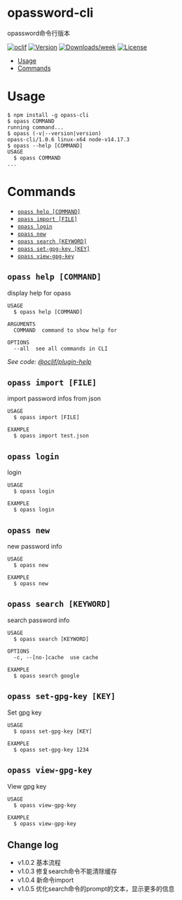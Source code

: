 opassword-cli
=============

opassword命令行版本

[![oclif](https://img.shields.io/badge/cli-oclif-brightgreen.svg)](https://oclif.io)
[![Version](https://img.shields.io/npm/v/opassword-cli.svg)](https://npmjs.org/package/opassword-cli)
[![Downloads/week](https://img.shields.io/npm/dw/opassword-cli.svg)](https://npmjs.org/package/opassword-cli)
[![License](https://img.shields.io/npm/l/opassword-cli.svg)](https://github.com/xingzhi2107/opassword/blob/master/package.json)

<!-- toc -->
* [Usage](#usage)
* [Commands](#commands)
<!-- tocstop -->
# Usage
<!-- usage -->
```sh-session
$ npm install -g opass-cli
$ opass COMMAND
running command...
$ opass (-v|--version|version)
opass-cli/1.0.6 linux-x64 node-v14.17.3
$ opass --help [COMMAND]
USAGE
  $ opass COMMAND
...
```
<!-- usagestop -->
# Commands
<!-- commands -->
* [`opass help [COMMAND]`](#opass-help-command)
* [`opass import [FILE]`](#opass-import-file)
* [`opass login`](#opass-login)
* [`opass new`](#opass-new)
* [`opass search [KEYWORD]`](#opass-search-keyword)
* [`opass set-gpg-key [KEY]`](#opass-set-gpg-key-key)
* [`opass view-gpg-key`](#opass-view-gpg-key)

## `opass help [COMMAND]`

display help for opass

```
USAGE
  $ opass help [COMMAND]

ARGUMENTS
  COMMAND  command to show help for

OPTIONS
  --all  see all commands in CLI
```

_See code: [@oclif/plugin-help](https://github.com/oclif/plugin-help/blob/v3.2.3/src/commands/help.ts)_

## `opass import [FILE]`

import password infos from json

```
USAGE
  $ opass import [FILE]

EXAMPLE
  $ opass import test.json
```

## `opass login`

login

```
USAGE
  $ opass login

EXAMPLE
  $ opass login
```

## `opass new`

new password info

```
USAGE
  $ opass new

EXAMPLE
  $ opass new
```

## `opass search [KEYWORD]`

search password info

```
USAGE
  $ opass search [KEYWORD]

OPTIONS
  -c, --[no-]cache  use cache

EXAMPLE
  $ opass search google
```

## `opass set-gpg-key [KEY]`

Set gpg key

```
USAGE
  $ opass set-gpg-key [KEY]

EXAMPLE
  $ opass set-gpg-key 1234
```

## `opass view-gpg-key`

View gpg key

```
USAGE
  $ opass view-gpg-key

EXAMPLE
  $ opass view-gpg-key
```
<!-- commandsstop -->

## Change log

* v1.0.2 基本流程
* v1.0.3 修复search命令不能清除缓存
* v1.0.4 新命令import
* v1.0.5 优化search命令的prompt的文本，显示更多的信息
